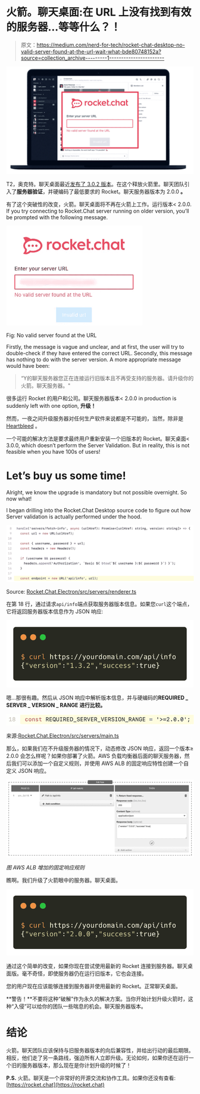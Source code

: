 # 火箭。聊天桌面:在 URL 上没有找到有效的服务器…等等什么？！

> 原文：<https://medium.com/nerd-for-tech/rocket-chat-desktop-no-valid-server-found-at-the-url-wait-what-bde80748152a?source=collection_archive---------1----------------------->

![](img/4c86ca8ab8b1a052f78e062c318ccbff.png)

T2，奥克特。聊天桌面最近[发布了 3.0.2 版本](https://github.com/RocketChat/Rocket.Chat.Electron/pull/1770)。在这个释放火箭里。聊天团队引入了**服务器验证**，并硬编码了最低要求的 Rocket。聊天服务器版本为 2.0.0 **。**

有了这个突破性的改变，火箭。聊天桌面将不再在火箭上工作。运行版本< 2.0.0\. If you try connecting to Rocket.Chat server running on older version, you’ll be prompted with the following message.

![](img/7b22255e36be2442ed6971739d05cbed.png)

Fig: No valid server found at the URL

Firstly, the message is vague and unclear, and at first, the user will try to double-check if they have entered the correct URL. Secondly, this message has nothing to do with the server version. A more appropriate message would have been:

> “Y的聊天服务器您正在连接运行旧版本且不再受支持的服务器。请升级你的火箭。聊天服务器。"

很多运行 Rocket 的用户和公司。聊天服务器版本< 2.0.0 in production is suddenly left with one option, **升级！**

然而，一夜之间升级服务器对任何生产软件来说都是不可能的，当然，除非是 [Heartbleed](https://en.wikipedia.org/wiki/Heartbleed) 。

一个可能的解决方法是要求最终用户重新安装一个旧版本的 Rocket。聊天桌面< 3.0.0, which doesn’t perform the Server Validation. But in reality, this is not feasible when you have 100s of users!

# Let’s buy us some time!

Alright, we know the upgrade is mandatory but not possible overnight. So now what!

I began drilling into the Rocket.Chat Desktop source code to figure out how Server validation is actually performed under the hood.

![](img/45504f83727e3500c1f09221fa70a9ee.png)

Source: [Rocket.Chat.Electron/src/servers/renderer.ts](https://github.com/RocketChat/Rocket.Chat.Electron/blob/master/src/servers/renderer.ts#L18)

在第 18 行，通过请求`api/info`端点获取服务器版本信息。如果您`curl`这个端点，它将返回服务器版本信息作为 JSON 响应:

![](img/42ccc99260d47702bb9412902c7b389e.png)

嗯…那很有趣。然后从 JSON 响应中解析版本信息，并与硬编码的**REQUIRED _ SERVER _ VERSION _ RANGE 进行比较。**

![](img/2992e37480bf41341aa62fcb560bca9c.png)

来源:[Rocket.Chat.Electron/src/servers/main.ts](https://github.com/RocketChat/Rocket.Chat.Electron/blob/master/src/servers/main.ts#L18)

那么，如果我们在不升级服务器的情况下，动态修改 JSON 响应，返回一个版本≥ 2.0.0 会怎么样呢？如果你部署了火箭。AWS 负载均衡器后面的聊天服务器，然后我们可以添加一个自定义规则，并使用 AWS ALB 的固定响应特性创建一个自定义 JSON 响应。

![](img/01bd31c63b1b211fe64fed07ef30c3e9.png)

*图 AWS ALB 增加的固定响应规则*

瞧啊。我们升级了火箭眼中的服务器。聊天桌面。

![](img/f902f9759509657b393f7729f41f9adf.png)

通过这个简单的改变，如果你现在尝试使用最新的 Rocket 连接到服务器。聊天桌面版。毫不奇怪，即使服务器仍在运行旧版本，它也会连接。

您的用户现在应该能够连接到服务器并使用最新的 Rocket。正常聊天桌面。

**警告！**不要将这种“破解”作为永久的解决方案。当你开始计划升级火箭时，这种“入侵”可以给你的团队一些喘息的机会。聊天服务器版本。

# 结论

火箭。聊天团队应该保持与旧服务器版本的向后兼容性，并给出行动的最后期限。相反，他们走了另一条路线，强迫所有人立即升级。无论如何，如果你还在运行一个旧的服务器版本，那么现在是你计划升级的时候了！

**P.S.** 火箭。聊天是一个非常好的开源交流和协作工具。如果你还没有查看: [https://rocket.chat](https://rocket.chat)
